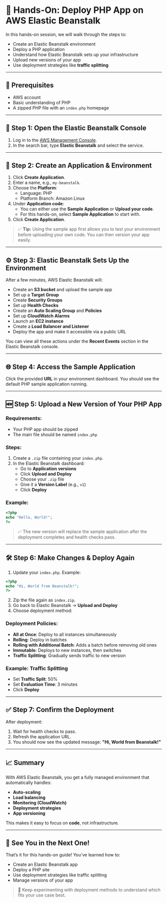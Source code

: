# 🚀 Hands-On: Deploy PHP App on AWS Elastic Beanstalk

In this hands-on session, we will walk through the steps to:

- Create an Elastic Beanstalk environment
- Deploy a PHP application
- Understand how Elastic Beanstalk sets up your infrastructure
- Upload new versions of your app
- Use deployment strategies like **traffic splitting**

---

## 📌 Prerequisites

- AWS account
- Basic understanding of PHP
- A zipped PHP file with an `index.php` homepage

---

## 🔧 Step 1: Open the Elastic Beanstalk Console

1. Log in to the [AWS Management Console](https://console.aws.amazon.com/).
2. In the search bar, type **Elastic Beanstalk** and select the service.

---

## 📂 Step 2: Create an Application & Environment

1. Click **Create Application**.
2. Enter a name, e.g., `my-beanstalk`.
3. Choose the **Platform**:
   - Language: PHP
   - Platform Branch: Amazon Linux
4. Under **Application code**:
   - You can either use the **Sample Application** or **Upload your code**.
   - For this hands-on, select **Sample Application** to start with.
5. Click **Create Application**.

> ✅ **Tip:** Using the sample app first allows you to test your environment before uploading your own code. You can then version your app easily.

---

## ⚙️ Step 3: Elastic Beanstalk Sets Up the Environment

After a few minutes, AWS Elastic Beanstalk will:

- Create an **S3 bucket** and upload the sample app
- Set up a **Target Group**
- Create **Security Groups**
- Set up **Health Checks**
- Create an **Auto Scaling Group** and **Policies**
- Set up **CloudWatch Alarms**
- Launch an **EC2 instance**
- Create a **Load Balancer and Listener**
- Deploy the app and make it accessible via a public URL

You can view all these actions under the **Recent Events** section in the Elastic Beanstalk console.

---

## 🌐 Step 4: Access the Sample Application

Click the provided **URL** in your environment dashboard. You should see the default PHP sample application running.

---

## 🆕 Step 5: Upload a New Version of Your PHP App

### Requirements:
- Your PHP app should be zipped
- The main file should be named `index.php`

### Steps:

1. Create a `.zip` file containing your `index.php`.
2. In the Elastic Beanstalk dashboard:
   - Go to **Application versions**
   - Click **Upload and Deploy**
   - Choose your `.zip` file
   - Give it a **Version Label** (e.g., `v1`)
   - Click **Deploy**

### Example:

```php
<?php
echo "Hello, World!";
?>
```

> ✅ The new version will replace the sample application after the deployment completes and health checks pass.

---

## 🛠 Step 6: Make Changes & Deploy Again

1. Update your `index.php`. Example:

```php
<?php
echo "Hi, World from Beanstalk!";
?>
```

2. Zip the file again as `index.zip`.
3. Go back to Elastic Beanstalk → **Upload and Deploy**
4. Choose deployment method:

### Deployment Policies:
- **All at Once**: Deploy to all instances simultaneously
- **Rolling**: Deploy in batches
- **Rolling with Additional Batch**: Adds a batch before removing old ones
- **Immutable**: Deploys to new instances, then switches
- **Traffic Splitting**: Gradually sends traffic to new version

### Example: Traffic Splitting
- Set **Traffic Split**: 50%
- Set **Evaluation Time**: 3 minutes
- Click **Deploy**

---

## ✅ Step 7: Confirm the Deployment

After deployment:

1. Wait for health checks to pass.
2. Refresh the application URL.
3. You should now see the updated message: **"Hi, World from Beanstalk!"**

---

## 📈 Summary

With AWS Elastic Beanstalk, you get a fully managed environment that automatically handles:

- **Auto-scaling**
- **Load balancing**
- **Monitoring (CloudWatch)**
- **Deployment strategies**
- **App versioning**

This makes it easy to focus on **code**, not infrastructure.

---

## 👋 See You in the Next One!

That’s it for this hands-on guide! You've learned how to:

- Create an Elastic Beanstalk app
- Deploy a PHP site
- Use deployment strategies like traffic splitting
- Manage versions of your app

> 📝 Keep experimenting with deployment methods to understand which fits your use case best.
